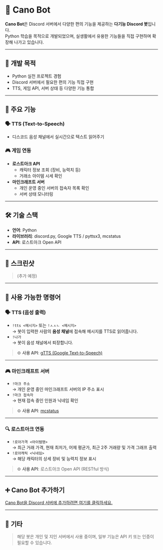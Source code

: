 # 🤖 **Cano Bot**

**Cano Bot**은 Discord 서버에서 다양한 편의 기능을 제공하는 **다기능 Discord 봇**입니다.  
Python 학습을 목적으로 개발되었으며, 실생활에서 유용한 기능들을 직접 구현하며 확장해 나가고 있습니다.

---

## 🎯 **개발 목적**

- Python 실전 프로젝트 경험
- Discord 서버에서 필요한 편의 기능 직접 구현
- TTS, 게임 API, 서버 상태 등 다양한 기능 통합

---

## 🚀 **주요 기능**

### 🗣️ **TTS (Text-to-Speech)**
- 디스코드 음성 채널에서 실시간으로 텍스트 읽어주기

### 🎮 **게임 연동**
- **로스트아크 API**
  - 캐릭터 정보 조회 (장비, 능력치 등)
  - 거래소 아이템 시세 확인
- **마인크래프트 서버**
  - 개인 운영 중인 서버의 접속자 목록 확인
  - 서버 상태 모니터링

---

## 🛠 **기술 스택**

- **언어**: Python
- **라이브러리**: discord.py, Google TTS / pyttsx3, mcstatus
- **API**: 로스트아크 Open API

---

## 📸 **스크린샷**
> (추가 예정)

---

## 🧾 **사용 가능한 명령어**

### 🗣️ **TTS (음성 출력)**
- `!tts <메시지>` 또는 `!ㅅㅅㄴ <메시지>`  
  → 봇이 입력한 사람의 **음성 채널**에 접속해 메시지를 TTS로 읽어줍니다.
- `!나가`  
  → 봇이 음성 채널에서 퇴장합니다.

> ⚙ **사용 API**: [gTTS (Google Text-to-Speech)](https://pypi.org/project/gTTS/)

---

### 🎮 **마인크래프트 서버**
- `!마크 주소`  
  → 개인 운영 중인 마인크래프트 서버의 IP 주소 표시
- `!마크 접속자`  
  → 현재 접속 중인 인원과 닉네임 확인

> ⚙ **사용 API**: [mcstatus](https://github.com/Dinnerbone/mcstatus)

---

### 🔍 **로스트아크 연동**
- `!로아가격 <아이템명>`  
  → 최근 거래 가격, 현재 최저가, 어제 평균가, 최근 2주 거래량 및 가격 그래프 출력
- `!로아캐릭 <닉네임>`  
  → 해당 캐릭터의 상세 장비 및 능력치 정보 표시

> ⚙ **사용 API**: 로스트아크 Open API (RESTful 방식)

---

## ➕ **Cano Bot 추가하기**

[Cano Bot을 Discord 서버에 추가하려면 여기를 클릭하세요.](https://discord.com/oauth2/authorize?client_id=1352533887007330324&permissions=0&integration_type=0&scope=bot+applications.commands)

---

## 📝 **기타**

> 해당 봇은 개인 및 지인 서버에서 사용 중이며, 일부 기능은 API 키 또는 인증이 필요할 수 있습니다.
